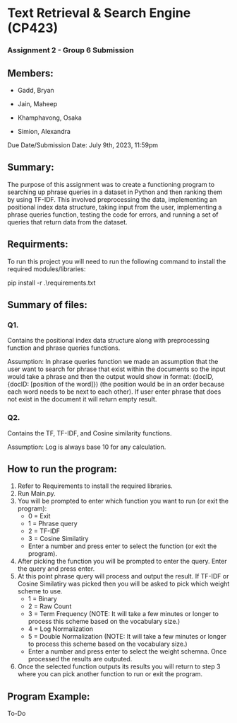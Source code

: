 # Text Retrieval & Search Engine (CP423)

### Assignment 2 - Group 6 Submission

## Members:
- Gadd, Bryan

- Jain, Maheep

- Khamphavong, Osaka

- Simion, Alexandra

Due Date/Submission Date: July 9th, 2023, 11:59pm

## Summary:
The purpose of this assignment was to create a functioning program to searching up phrase queries in a dataset in Python and then ranking them by using TF-IDF. This involved preprocessing the data, implementing an positional index data structure, taking input from the user, implementing a phrase queries function, testing the code for errors, and running a set of queries that return data from the dataset.

## Requirments:
To run this project you will need to run the following command to install the required modules/libraries:

pip install -r .\requirements.txt

## Summary of files:
### Q1.
Contains the positional index data structure along with preprocessing function and phrase queries functions.

Assumption:
In phrase queries function we made an assumption that the user want to search for phrase that exist within the documents so the input would take a phrase and then the output would show in format: (docID, {docID: [position of the word]}) (the position would be in an order because each word needs to be next to each other). If user enter phrase that does not exist in the document it will return empty result. 

### Q2.
Contains the TF, TF-IDF, and Cosine similarity functions.

Assumption:
Log is always base 10 for any calculation. 

## How to run the program:
1. Refer to Requirements to install the required libraries.
2. Run Main.py.
3. You will be prompted to enter which function you want to run (or exit the program):
    - 0 = Exit
    - 1 = Phrase query
    - 2 = TF-IDF
    - 3 = Cosine Similatiry
    - Enter a number and press enter to select the function (or exit the program).
4. After picking the function you will be prompted to enter the query. Enter the query and press enter.
5. At this point phrase query will process and output the result. If TF-IDF or Cosine Similatiry was picked then you will be asked to pick which weight scheme to use.
    - 1 = Binary
    - 2 = Raw Count
    - 3 = Term Frequency (NOTE: It will take a few minutes or longer to process this scheme based on the vocabulary size.)
    - 4 = Log Normalization
    - 5 = Double Normalization (NOTE: It will take a few minutes or longer to process this scheme based on the vocabulary size.)
    - Enter a number and press enter to select the weight schemna. Once processed the results are outputed.
6. Once the selected function outputs its results you will return to step 3 where you can pick another function to run or exit the program.

## Program Example:
To-Do
